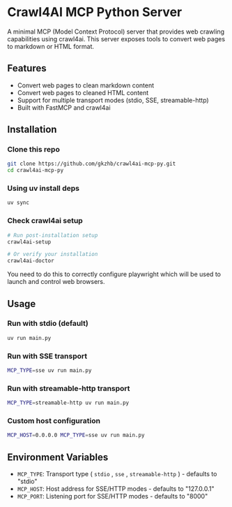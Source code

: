 # Crawl4AI MCP Python Server

A minimal MCP (Model Context Protocol) server that provides web crawling capabilities using crawl4ai. This server exposes tools to convert web pages to markdown or HTML format.

## Features
- Convert web pages to clean markdown content
- Convert web pages to cleaned HTML content
- Support for multiple transport modes (stdio, SSE, streamable-http)
- Built with FastMCP and crawl4ai

## Installation

### Clone this repo
```bash
git clone https://github.com/gkzhb/crawl4ai-mcp-py.git
cd crawl4ai-mcp-py
```

### Using uv install deps
```bash
uv sync
```

### Check crawl4ai setup

```bash
# Run post-installation setup
crawl4ai-setup

# Or verify your installation
crawl4ai-doctor
```

You need to do this to correctly configure playwright which will be used to launch and control web browsers.

## Usage

### Run with stdio (default)
```bash
uv run main.py
```

### Run with SSE transport
```bash
MCP_TYPE=sse uv run main.py
```

### Run with streamable-http transport
```bash
MCP_TYPE=streamable-http uv run main.py
```

### Custom host configuration
```bash
MCP_HOST=0.0.0.0 MCP_TYPE=sse uv run main.py
```

## Environment Variables
- `MCP_TYPE`: Transport type ( `stdio` , `sse` , `streamable-http` ) - defaults to "stdio"
- `MCP_HOST`: Host address for SSE/HTTP modes - defaults to "127.0.0.1"
- `MCP_PORT`: Listening port for SSE/HTTP modes - defaults to "8000"